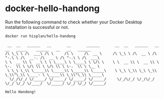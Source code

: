 # docker-hello-handong

Run the following command to check whether your Docker Desktop installation is successful or not.

```bash
docker run hisplan/hello-handong
```

```
 __  __   ______   __       __       ______       __  __   ______   __   __   _____    ______   __   __   ______
/\ \_\ \ /\  ___\ /\ \     /\ \     /\  __ \     /\ \_\ \ /\  __ \ /\ "-.\ \ /\  __-. /\  __ \ /\ "-.\ \ /\  ___\
\ \  __ \\ \  __\ \ \ \____\ \ \____\ \ \/\ \    \ \  __ \\ \  __ \\ \ \-.  \\ \ \/\ \\ \ \/\ \\ \ \-.  \\ \ \__ \
 \ \_\ \_\\ \_____\\ \_____\\ \_____\\ \_____\    \ \_\ \_\\ \_\ \_\\ \_\\"\_\\ \____- \ \_____\\ \_\\"\_\\ \_____\
  \/_/\/_/ \/_____/ \/_____/ \/_____/ \/_____/     \/_/\/_/ \/_/\/_/ \/_/ \/_/ \/____/  \/_____/ \/_/ \/_/ \/_____/

Hello Handong!
```
